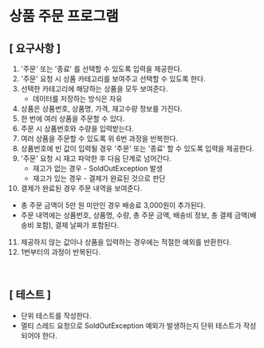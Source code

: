 # 상품 주문 프로그램

## [ 요구사항 ]

1. '주문' 또는 '종료' 를 선택할 수 있도록 입력을 제공한다.
2. '주문' 요청 시 상품 카테고리를 보여주고 선택할 수 있도록 한다. 
3. 선택한 카테고리에 해당하는 상품을 모두 보여준다.
    - 데이터를 저장하는 방식은 자유
4. 상품은 상품번호, 상품명, 가격, 재고수량 정보를 가진다.
5. 한 번에 여러 상품을 주문할 수 있다.
6. 주문 시 상품번호와 수량을 입력받는다.
7. 여러 상품을 주문할 수 있도록 위 6번 과정을 반복한다. 
8. 상품번호에 빈 값이 입력될 경우 '주문' 또는 '종료' 할 수 있도록 입력을 제공한다.
9. '주문' 요청 시 재고 파악한 후 다음 단계로 넘어간다. 
    - 재고가 없는 경우 - SoldOutException 발생
    - 재고가 있는 경우 - 결제가 완료된 것으로 판단
10. 결제가 완료된 경우 주문 내역을 보여준다.
   - 총 주문 금액이 5만 원 미만인 경우 배송료 3,000원이 추가된다.
   - 주문 내역에는 상품번호, 상품명, 수량, 총 주문 금액, 배송비 정보, 총 결제 금액(배송비 포함), 결제 날짜가 포함된다.
11. 제공하지 않는 값이나 상품을 입력하는 경우에는 적절한 예외를 반환한다.
12. 1번부터의 과정이 반복된다.

<br>
    
## [ 테스트 ]

- 단위 테스트를 작성한다.
- 멀티 스레드 요청으로 SoldOutException 예외가 발생하는지 단위 테스트가 작성되어야 한다.